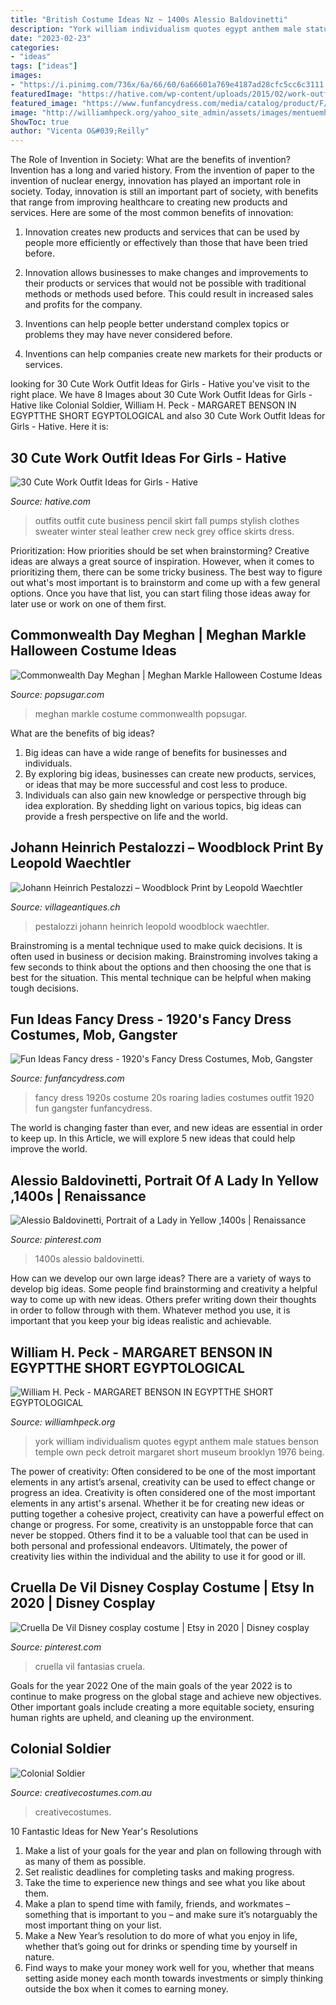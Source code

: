 ```yaml
---
title: "British Costume Ideas Nz ~ 1400s Alessio Baldovinetti"
description: "York william individualism quotes egypt anthem male statues benson temple own peck detroit margaret short museum brooklyn 1976 being"
date: "2023-02-23"
categories:
- "ideas"
tags: ["ideas"]
images:
- "https://i.pinimg.com/736x/6a/66/60/6a66601a769e4187ad28cfc5cc6c3111.jpg"
featuredImage: "https://hative.com/wp-content/uploads/2015/02/work-outfit-ideas/3-cute-work-outfit-ideas-for-girls.jpg"
featured_image: "https://www.funfancydress.com/media/catalog/product/F/U/FUN2399.jpg"
image: "http://williamhpeck.org/yahoo_site_admin/assets/images/mentuemhet2.302113547_std.jpg"
ShowToc: true
author: "Vicenta O&#039;Reilly"
---
```



The Role of Invention in Society: What are the benefits of invention?
Invention has a long and varied history. From the invention of paper to the invention of nuclear energy, innovation has played an important role in society. Today, innovation is still an important part of society, with benefits that range from improving healthcare to creating new products and services. Here are some of the most common benefits of innovation:
1. Innovation creates new products and services that can be used by people more efficiently or effectively than those that have been tried before.

2. Innovation allows businesses to make changes and improvements to their products or services that would not be possible with traditional methods or methods used before. This could result in increased sales and profits for the company.

3. Inventions can help people better understand complex topics or problems they may have never considered before.

4. Inventions can help companies create new markets for their products or services.

	

		
looking for 30 Cute Work Outfit Ideas for Girls - Hative you've visit to the right place. We have 8 Images about 30 Cute Work Outfit Ideas for Girls - Hative like Colonial Soldier, William H. Peck - MARGARET BENSON IN EGYPTTHE SHORT EGYPTOLOGICAL and also 30 Cute Work Outfit Ideas for Girls - Hative. Here it is:
		
    
## 30 Cute Work Outfit Ideas For Girls - Hative

<img loading=lazy src="https://hative.com/wp-content/uploads/2015/02/work-outfit-ideas/3-cute-work-outfit-ideas-for-girls.jpg" onerror="this.onerror=null;this.src='https://tse4.mm.bing.net/th?id=OIP.XAToNI7vGdlnwikIPgxgTgHaLG&amp;pid=15.1';" alt="30 Cute Work Outfit Ideas for Girls - Hative">

_Source: hative.com_

>outfits outfit cute business pencil skirt fall pumps stylish clothes sweater winter steal leather crew neck grey office skirts dress. 

	

Prioritization: How priorities should be set when brainstorming?
Creative ideas are always a great source of inspiration. However, when it comes to prioritizing them, there can be some tricky business. The best way to figure out what's most important is to brainstorm and come up with a few general options. Once you have that list, you can start filing those ideas away for later use or work on one of them first.

    
## Commonwealth Day Meghan | Meghan Markle Halloween Costume Ideas

<img loading=lazy src="https://media1.popsugar-assets.com/files/thumbor/D8ek5jUu1HwAe4CkNInMFe1H_oM/fit-in/728xorig/filters:format_auto-!!-:strip_icc-!!-/2018/07/11/965/n/1922398/8d31c94f8670c244_GettyImages-931530512/i/Commonwealth-Day-Meghan.jpg" onerror="this.onerror=null;this.src='https://tse2.mm.bing.net/th?id=OIP.B_PU33uEIqfQD7KbztF_AAHaL1&amp;pid=15.1';" alt="Commonwealth Day Meghan | Meghan Markle Halloween Costume Ideas">

_Source: popsugar.com_

>meghan markle costume commonwealth popsugar. 

	

What are the benefits of big ideas?
1. Big ideas can have a wide range of benefits for businesses and individuals. 
2. By exploring big ideas, businesses can create new products, services, or ideas that may be more successful and cost less to produce. 
3. Individuals can also gain new knowledge or perspective through big idea exploration. By shedding light on various topics, big ideas can provide a fresh perspective on life and the world.

    
## Johann Heinrich Pestalozzi – Woodblock Print By Leopold Waechtler

<img loading=lazy src="https://www.villageantiques.ch/wp-content/uploads/2018/04/Pestalozzi-1-800x1150.jpg" onerror="this.onerror=null;this.src='https://tse2.mm.bing.net/th?id=OIP.oL3wdKpmyzsbnPfG0u-e1AHaKp&amp;pid=15.1';" alt="Johann Heinrich Pestalozzi – Woodblock Print by Leopold Waechtler">

_Source: villageantiques.ch_

>pestalozzi johann heinrich leopold woodblock waechtler. 

	

Brainstroming is a mental technique used to make quick decisions. It is often used in business or decision making. Brainstroming involves taking a few seconds to think about the options and then choosing the one that is best for the situation. This mental technique can be helpful when making tough decisions.

    
## Fun Ideas Fancy Dress - 1920&#039;s Fancy Dress Costumes, Mob, Gangster

<img loading=lazy src="https://www.funfancydress.com/media/catalog/product/F/U/FUN2399.jpg" onerror="this.onerror=null;this.src='https://tse4.mm.bing.net/th?id=OIP.35cWM6QFSSxvwUdFjWLKjwHaMh&amp;pid=15.1';" alt="Fun Ideas Fancy dress - 1920&#039;s Fancy Dress Costumes, Mob, Gangster">

_Source: funfancydress.com_

>fancy dress 1920s costume 20s roaring ladies costumes outfit 1920 fun gangster funfancydress. 

	

The world is changing faster than ever, and new ideas are essential in order to keep up. In this Article, we will explore 5 new ideas that could help improve the world.

    
## Alessio Baldovinetti, Portrait Of A Lady In Yellow ,1400s | Renaissance

<img loading=lazy src="https://i.pinimg.com/736x/49/e5/de/49e5ded03ded037591ca83e97b11f546--renaissance-portraits-renaissance-paintings.jpg" onerror="this.onerror=null;this.src='https://tse2.mm.bing.net/th?id=OIP.77Kjgs_VOvsmATi6yG7n9gCzEs&amp;pid=15.1';" alt="Alessio Baldovinetti, Portrait of a Lady in Yellow ,1400s | Renaissance">

_Source: pinterest.com_

>1400s alessio baldovinetti. 

	

How can we develop our own large ideas?
There are a variety of ways to develop big ideas. Some people find brainstorming and creativity a helpful way to come up with new ideas. Others prefer writing down their thoughts in order to follow through with them. Whatever method you use, it is important that you keep your big ideas realistic and achievable.

    
## William H. Peck - MARGARET BENSON IN EGYPTTHE SHORT EGYPTOLOGICAL

<img loading=lazy src="http://williamhpeck.org/yahoo_site_admin/assets/images/mentuemhet2.302113547_std.jpg" onerror="this.onerror=null;this.src='https://tse2.mm.bing.net/th?id=OIP.PiaC6mD6r9b9q9uzQhbQCQAAAA&amp;pid=15.1';" alt="William H. Peck - MARGARET BENSON IN EGYPTTHE SHORT EGYPTOLOGICAL">

_Source: williamhpeck.org_

>york william individualism quotes egypt anthem male statues benson temple own peck detroit margaret short museum brooklyn 1976 being. 

	

The power of creativity: Often considered to be one of the most important elements in any artist’s arsenal, creativity can be used to effect change or progress an idea.
Creativity is often considered one of the most important elements in any artist's arsenal. Whether it be for creating new ideas or putting together a cohesive project, creativity can have a powerful effect on change or progress. For some, creativity is an unstoppable force that can never be stopped. Others find it to be a valuable tool that can be used in both personal and professional endeavors. Ultimately, the power of creativity lies within the individual and the ability to use it for good or ill.

    
## Cruella De Vil Disney Cosplay Costume | Etsy In 2020 | Disney Cosplay

<img loading=lazy src="https://i.pinimg.com/736x/6a/66/60/6a66601a769e4187ad28cfc5cc6c3111.jpg" onerror="this.onerror=null;this.src='https://tse1.mm.bing.net/th?id=OIP.-4gOIy4n0yHqt8qLr0ydHQHaLH&amp;pid=15.1';" alt="Cruella De Vil Disney cosplay costume | Etsy in 2020 | Disney cosplay">

_Source: pinterest.com_

>cruella vil fantasias cruela. 

	

Goals for the year 2022
One of the main goals of the year 2022 is to continue to make progress on the global stage and achieve new objectives. Other important goals include creating a more equitable society, ensuring human rights are upheld, and cleaning up the environment.

    
## Colonial Soldier

<img loading=lazy src="https://www.creativecostumes.com.au/wp-content/uploads/2011/10/colonial-soldier-622x1024.jpg" onerror="this.onerror=null;this.src='https://tse3.mm.bing.net/th?id=OIP.ziAd2TESVrVGrlJRVFKc3AHaMM&amp;pid=15.1';" alt="Colonial Soldier">

_Source: creativecostumes.com.au_

>creativecostumes. 

	

10 Fantastic Ideas for New Year's Resolutions
1. Make a list of your goals for the year and plan on following through with as many of them as possible. 
2. Set realistic deadlines for completing tasks and making progress. 
3. Take the time to experience new things and see what you like about them. 
4. Make a plan to spend time with family, friends, and workmates – something that is important to you – and make sure it’s notarguably the most important thing on your list. 
5. Make a New Year’s resolution to do more of what you enjoy in life, whether that’s going out for drinks or spending time by yourself in nature. 
6. Find ways to make your money work well for you, whether that means setting aside money each month towards investments or simply thinking outside the box when it comes to earning money.

